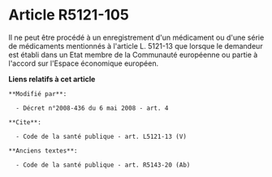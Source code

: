 # Article R5121-105

Il ne peut être procédé à un enregistrement d'un médicament ou d'une série de médicaments mentionnés à l'article L. 5121-13
que lorsque le demandeur est établi dans un Etat membre de la Communauté européenne ou partie à l'accord sur l'Espace
économique européen.

**Liens relatifs à cet article**

	**Modifié par**:

	  - Décret n°2008-436 du 6 mai 2008 - art. 4

	**Cite**:

	  - Code de la santé publique - art. L5121-13 (V)

	**Anciens textes**:

	  - Code de la santé publique - art. R5143-20 (Ab)
